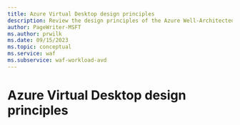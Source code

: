 ```yaml
---
title: Azure Virtual Desktop design principles
description: Review the design principles of the Azure Well-Architected Framework. See how to apply these principles to Azure Virtual Desktop workloads.
author: PageWriter-MSFT
ms.author: prwilk
ms.date: 09/15/2023
ms.topic: conceptual
ms.service: waf
ms.subservice: waf-workload-avd
---
```


# Azure Virtual Desktop design principles
